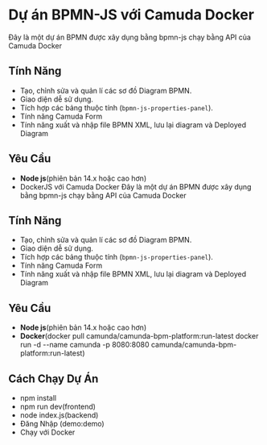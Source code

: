 # Dự án BPMN-JS với Camuda Docker
Đây là một dự án BPMN được xây dụng bằng bpmn-js chạy bằng API của Camuda Docker
## Tính Năng
- Tạo, chỉnh sửa và quản lí các sơ đồ Diagram BPMN.
- Giao diện dễ sử dụng.
- Tích hợp các bảng thuộc tính (`bpmn-js-properties-panel`).
- Tính năng Camuda Form
- Tính năng xuất và nhập file BPMN XML, lưu lại diagram và Deployed Diagram
## Yêu Cầu
- **Node js**(phiên bản 14.x hoặc cao hơn)
- DockerJS với Camuda Docker
Đây là một dự án BPMN được xây dụng bằng bpmn-js chạy bằng API của Camuda Docker
## Tính Năng
- Tạo, chỉnh sửa và quản lí các sơ đồ Diagram BPMN.
- Giao diện dễ sử dụng.
- Tích hợp các bảng thuộc tính (`bpmn-js-properties-panel`).
- Tính năng Camuda Form
- Tính năng xuất và nhập file BPMN XML, lưu lại diagram và Deployed Diagram
## Yêu Cầu
- **Node js**(phiên bản 14.x hoặc cao hơn)
- **Docker**(docker pull camunda/camunda-bpm-platform:run-latest
             docker run -d --name camunda -p 8080:8080 camunda/camunda-bpm-platform:run-latest)
## Cách Chạy Dự Án
- npm install
- npm run dev(frontend)
- node index.js(backend)
- Đăng Nhập (demo:demo)
- Chạy với Docker
